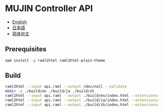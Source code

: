 # MUJIN Controller API

- [English](https://mujin.github.io/mujincontrollerapiraml/en/)
- [日本語](https://mujin.github.io/mujincontrollerapiraml/ja/)
- [简体中文](https://mujin.github.io/mujincontrollerapiraml/zh/)

## Prerequisites

```bash
npm install -g raml2html raml2html-plain-theme
```

## Build

```bash
raml2html --input api.raml --output /dev/null --validate
mkdir -p ./build/en ./build/ja ./build/zh
raml2html --input api.raml --output ./build/en/index.html --extensionsAndOverlays api_en.raml --theme raml2html-plain-theme
raml2html --input api.raml --output ./build/ja/index.html --extensionsAndOverlays api_ja.raml --theme raml2html-plain-theme
raml2html --input api.raml --output ./build/zh/index.html --extensionsAndOverlays api_zh.raml --theme raml2html-plain-theme
```
